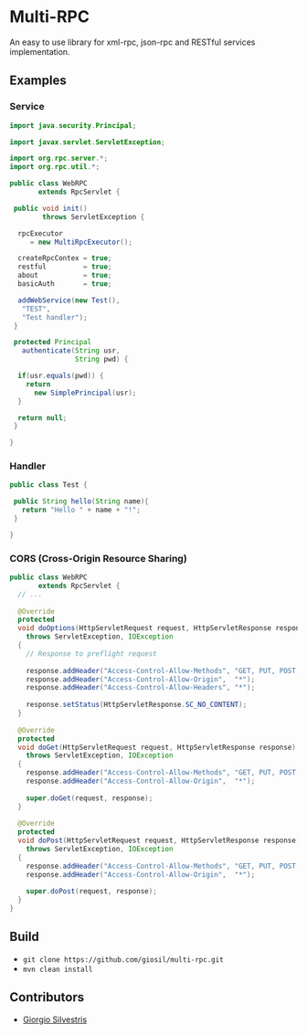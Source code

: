 # Multi-RPC

An easy to use library for xml-rpc, json-rpc and RESTful services implementation.

## Examples

### Service

```java
import java.security.Principal;

import javax.servlet.ServletException;

import org.rpc.server.*;
import org.rpc.util.*;

public class WebRPC 
       extends RpcServlet {

 public void init() 
        throws ServletException {

  rpcExecutor 
     = new MultiRpcExecutor();

  createRpcContex = true;
  restful         = true;
  about           = true;
  basicAuth       = true;

  addWebService(new Test(),
   "TEST",
   "Test handler");
 }

 protected Principal 
   authenticate(String usr, 
                String pwd) {

  if(usr.equals(pwd)) {
    return 
      new SimplePrincipal(usr);
  }

  return null;
 }

}
```

### Handler

```java
public class Test {

 public String hello(String name){
   return "Hello " + name + "!";
 }

}
```

### CORS (Cross-Origin Resource Sharing)

```java
public class WebRPC 
       extends RpcServlet {
  // ...
  
  @Override
  protected
  void doOptions(HttpServletRequest request, HttpServletResponse response)
    throws ServletException, IOException
  {
    // Response to preflight request
    
    response.addHeader("Access-Control-Allow-Methods", "GET, PUT, POST, DELETE, HEAD, OPTIONS");
    response.addHeader("Access-Control-Allow-Origin",  "*");
    response.addHeader("Access-Control-Allow-Headers", "*");
    
    response.setStatus(HttpServletResponse.SC_NO_CONTENT);
  }
  
  @Override
  protected
  void doGet(HttpServletRequest request, HttpServletResponse response)
    throws ServletException, IOException
  {
    response.addHeader("Access-Control-Allow-Methods", "GET, PUT, POST, DELETE, HEAD, OPTIONS");
    response.addHeader("Access-Control-Allow-Origin",  "*");
    
    super.doGet(request, response);
  }
  
  @Override
  protected
  void doPost(HttpServletRequest request, HttpServletResponse response)
    throws ServletException, IOException
  {
    response.addHeader("Access-Control-Allow-Methods", "GET, PUT, POST, DELETE, HEAD, OPTIONS");
    response.addHeader("Access-Control-Allow-Origin",  "*");
    
    super.doPost(request, response);
  }
}
```

## Build

- `git clone https://github.com/giosil/multi-rpc.git`
- `mvn clean install`

## Contributors

* [Giorgio Silvestris](https://github.com/giosil)
